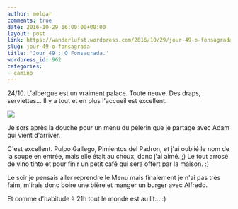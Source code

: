 ```yaml
---
author: melqar
comments: true
date: 2016-10-29 16:00:00+00:00
layout: post
link: https://wanderlufst.wordpress.com/2016/10/29/jour-49-o-fonsagrada/
slug: jour-49-o-fonsagrada
title: 'Jour 49 : O Fonsagrada.'
wordpress_id: 962
categories:
- camino
---
```


24/10. L'albergue est un vraiment palace. Toute neuve. Des draps, serviettes... Il y a tout et en plus l'accueil est excellent.

[![](http://wanderlufst.files.wordpress.com/2016/10/wp-image-575985469jpg.jpg)](http://wanderlufst.files.wordpress.com/2016/10/wp-image-575985469jpg.jpg)

Je sors après la douche pour un menu du pélerin que je partage avec Adam qui vient d'arriver.

C'est excellent. Pulpo Gallego, Pimientos del Padron, et j'ai oublié le nom de la soupe en entrée, mais elle était au choux, donc j'ai aimé. ;) Le tout arrosé de vino tinto et pour finir un petit café qui sera offert par la maison. :)

Le soir je pensais aller reprendre le Menu mais finalement je n'ai pas très faim, m'irais donc boire une bière et manger un burger avec Alfredo.

Et comme d'habitude à 21h tout le monde est au lit... :)
